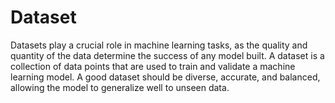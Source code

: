 # Dataset
Datasets play a crucial role in machine learning tasks, as the quality and quantity of the data determine the success of any model built. A dataset is a collection of data points that are used to train and validate a machine learning model. A good dataset should be diverse, accurate, and balanced, allowing the model to generalize well to unseen data.
